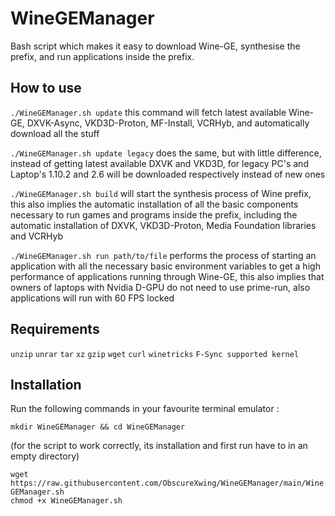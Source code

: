 # WineGEManager

Bash script which makes it easy to download Wine-GE, synthesise the prefix, and run applications inside the prefix.

## How to use


``` ./WineGEManager.sh update ``` this command will fetch latest available Wine-GE, DXVK-Async, VKD3D-Proton, MF-Install, VCRHyb, and automatically download all the stuff

``` ./WineGEManager.sh update legacy ``` does the same, but with little difference, instead of getting latest available DXVK and VKD3D, for legacy PC's and Laptop's 1.10.2 and 2.6 will be downloaded respectively instead of new ones

``` ./WineGEManager.sh build ``` will start the synthesis process of Wine prefix, this also implies the automatic installation of all the basic components necessary to run games and programs inside the prefix, including the automatic installation of DXVK, VKD3D-Proton, Media Foundation libraries and VCRHyb

``` ./WineGEManager.sh run path/to/file ``` performs the process of starting an application with all the necessary basic environment variables to get a high performance of applications running through Wine-GE, this also implies that owners of laptops with Nvidia D-GPU do not need to use prime-run, also applications will run with 60 FPS locked

## Requirements

``` unzip ``` ``` unrar ``` ``` tar ``` ``` xz ``` ``` gzip ``` ``` wget ``` ``` curl ``` ``` winetricks ``` ``` F-Sync supported kernel ```

## Installation

Run the following commands in your favourite terminal emulator :

``` mkdir WineGEManager && cd WineGEManager ``` 

(for the script to work correctly, its installation and first run have to in an empty directory)

``` wget https://raw.githubusercontent.com/ObscureXwing/WineGEManager/main/WineGEManager.sh ``` <br>
``` chmod +x WineGEManager.sh ```
